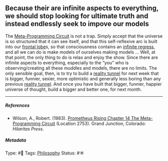 ## Because their are infinite aspects to everything, we should stop looking for ultimate truth and instead endlessly seek to impove our models

The [Meta-Programming Circuit](Meta-Programming%20Circuit.md) is not a trap. Simply accept that the universe is so structured that it can see itself, and that this self-reflexive arc is built into our [frontal lobe](Frontal%20lobe.md)s, so that consciousness contains an [infinite regress](Infinite%20Regress.md), and all we can do is make models of ourselves making models ... Well, at that point, the only thing to do is relax and enjoy the show. Since there are infinite aspects to everything, especially to the “you” who is observing/creating all these muddles and models, there are no limits. The only sensible goal, then, is to try to build a [reality tunnel](Reality%20tunnel.md) for next week that is bigger, funnier, sexier, more optimistic and generally less boring than any previous [reality tunnel](Reality%20tunnel.md). And once you have built that bigger, funnier, happier universe of thought, build a bigger and better one, for next month.

---

##### References

* Wilson, A., Robert. (1983). [Prometheus Rising Chapter 14 The Meta-Programming Circuit](Prometheus%20Rising%20Chapter%2014%20The%20Meta-Programming%20Circuit.md) (Location 2753). Grand Junction, Colorado: *Hilaritas Press*.

##### Metadata

Type: #🔴 
Tags: [Philosophy](Philosophy.md)
Status: #☀️ 
